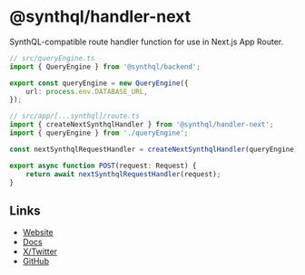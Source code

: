 # @synthql/handler-next

SynthQL-compatible route handler function for use in Next.js App Router.

```ts
// src/queryEngine.ts
import { QueryEngine } from '@synthql/backend';

export const queryEngine = new QueryEngine({
    url: process.env.DATABASE_URL,
});

// src/app/[...synthql]/route.ts
import { createNextSynthqlHandler } from '@synthql/handler-next';
import { queryEngine } from './queryEngine';

const nextSynthqlRequestHandler = createNextSynthqlHandler(queryEngine);

export async function POST(request: Request) {
    return await nextSynthqlRequestHandler(request);
}
```

## Links

-   [Website](https://synthql.dev)
-   [Docs](https://synthql.dev/docs/getting-started)
-   [X/Twitter](https://twitter.com/fernandohur)
-   [GitHub](https://github.com/synthql/SynthQL)
